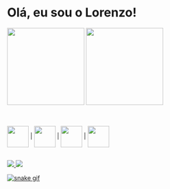 <h1>Olá, eu sou o Lorenzo!</h1>

<div>
  <img height="180em" src=https://github-readme-stats.vercel.app/api/top-langs/?username=lorenzo-colleone&theme=dark#gh-dark-mode-only&theme=default#gh-light-mode-only>
  <img height="180em" src=https://github-readme-stats.vercel.app/api?username=lorenzo-colleone&hide=stars,contribs&show_icons=true&theme=dark#gh-dark-mode-only&theme=default#gh-light-mode-only> 
</div>

##

<div style="display: inline_block"><br>
  <img align="center" height="50px" width="50px" src="https://cdn.jsdelivr.net/gh/devicons/devicon/icons/html5/html5-original.svg"/>
  |
  <img align="center" height="50px" width="50px" src="https://cdn.jsdelivr.net/gh/devicons/devicon/icons/css3/css3-original.svg"/>
  | 
  <img align="center" height="50px" width="50px" src="https://cdn.jsdelivr.net/gh/devicons/devicon/icons/javascript/javascript-original.svg"/>     
  |
  <img align="center" height="50px" width="50px" src="https://cdn.jsdelivr.net/gh/devicons/devicon/icons/python/python-original.svg"/>
</div> 

##

<div>
  <a href=mailto:lorenzo.colleone@gmail.com target="_blank"><img src="https://img.shields.io/badge/Gmail-D14836?style=for-the-badge&logo=gmail&logoColor=white">
  <a href="http://www.linkedin.com/in/lorenzo-colleone" target="_blank"><img src="https://img.shields.io/badge/LinkedIn-0077B5?style=for-the-badge&logo=linkedin&logoColor=white">
</div>

![snake gif](https://github.com/SEU_USUARIO/SEU_REPOSITORIO/blob/output/github-contribution-grid-snake.svg)
